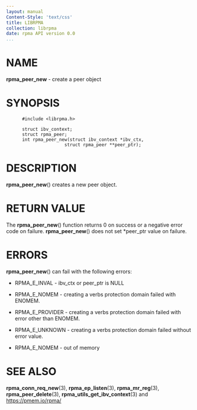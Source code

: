 ```yaml
---
layout: manual
Content-Style: 'text/css'
title: LIBRPMA
collection: librpma
date: rpma API version 0.0
...
```


[comment]: <> (SPDX-License-Identifier: BSD-3-Clause)
[comment]: <> (Copyright 2020, Intel Corporation)

NAME
====

**rpma\_peer\_new** - create a peer object

SYNOPSIS
========

          #include <librpma.h>

          struct ibv_context;
          struct rpma_peer;
          int rpma_peer_new(struct ibv_context *ibv_ctx,
                          struct rpma_peer **peer_ptr);

DESCRIPTION
===========

**rpma\_peer\_new**() creates a new peer object.

RETURN VALUE
============

The **rpma\_peer\_new**() function returns 0 on success or a negative
error code on failure. **rpma\_peer\_new**() does not set \*peer\_ptr
value on failure.

ERRORS
======

**rpma\_peer\_new**() can fail with the following errors:

-   RPMA\_E\_INVAL - ibv\_ctx or peer\_ptr is NULL

-   RPMA\_E\_NOMEM - creating a verbs protection domain failed with
    ENOMEM.

-   RPMA\_E\_PROVIDER - creating a verbs protection domain failed with
    error other than ENOMEM.

-   RPMA\_E\_UNKNOWN - creating a verbs protection domain failed without
    error value.

-   RPMA\_E\_NOMEM - out of memory

SEE ALSO
========

**rpma\_conn\_req\_new**(3), **rpma\_ep\_listen**(3),
**rpma\_mr\_reg**(3), **rpma\_peer\_delete**(3),
**rpma\_utils\_get\_ibv\_context**(3) and https://pmem.io/rpma/
